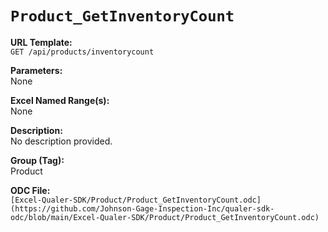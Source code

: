 # `Product_GetInventoryCount`

**URL Template:**  
`GET /api/products/inventorycount`

**Parameters:**  
None

**Excel Named Range(s):**  
None

**Description:**  
No description provided.

**Group (Tag):**  
Product

**ODC File:**  
`[Excel-Qualer-SDK/Product/Product_GetInventoryCount.odc](https://github.com/Johnson-Gage-Inspection-Inc/qualer-sdk-odc/blob/main/Excel-Qualer-SDK/Product/Product_GetInventoryCount.odc)`
